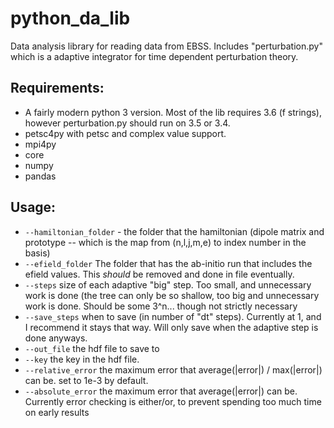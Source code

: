 # python_da_lib

Data analysis library for reading data from EBSS.  Includes "perturbation.py" which is a adaptive integrator for time dependent perturbation theory.

## Requirements:
 * A fairly modern python 3 version.  Most of the lib requires 3.6 (f strings), however perturbation.py should run on 3.5 or 3.4.
 * petsc4py with petsc and complex value support.
 * mpi4py
 * core
 * numpy
 * pandas
 
## Usage:

  * `--hamiltonian_folder` - the folder that the hamiltonian (dipole matrix and prototype -- which is the map from (n,l,j,m,e) to index number in the basis)
  * `--efield_folder` The folder that has the ab-initio run that includes the efield values.  This *should* be removed and done in file eventually.
  * `--steps` size of each adaptive "big" step. Too small, and unnecessary work is done (the tree can only be so shallow, too big and unnecessary work is done.  Should be some 3^n... though not strictly necessary 
  * `--save_steps` when to save (in number of "dt" steps).  Currently at 1, and I recommend it stays that way.  Will only save when the adaptive step is done anyways.
  * `--out_file` the hdf file to save to
  * `--key` the key in the hdf file.
  * `--relative_error` the maximum error that average(|error|) / max(|error|) can be.  set to 1e-3 by default.
  * `--absolute_error` the maximum error that average(|error|) can be.  Currently error checking is either/or, to prevent spending too much time on early results
  
